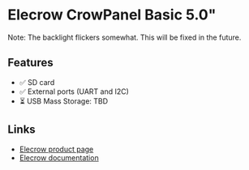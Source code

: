 # Elecrow CrowPanel Basic 5.0"

Note: The backlight flickers somewhat. This will be fixed in the future.

## Features

- ✅ SD card
- ✅ External ports (UART and I2C)
- ⏳ USB Mass Storage: TBD

## Links

- [Elecrow product page](https://www.elecrow.com/esp32-display-5-inch-hmi-display-rgb-tft-lcd-touch-screen-support-lvgl.html)
- [Elecrow documentation](https://www.elecrow.com/wiki/esp32-display-502727-intelligent-touch-screen-wi-fi26ble-800480-hmi-display.html)

